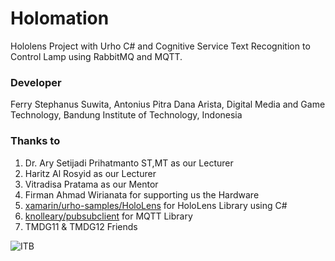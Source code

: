 # Holomation
Hololens Project with Urho C# and Cognitive Service Text Recognition to Control Lamp using RabbitMQ and MQTT.

### Developer
Ferry Stephanus Suwita, Antonius Pitra Dana Arista, Digital Media and Game Technology, Bandung Institute of Technology, Indonesia

### Thanks to
1. Dr. Ary Setijadi Prihatmanto ST,MT as our Lecturer
2. Haritz Al Rosyid as our Lecturer
3. Vitradisa Pratama as our Mentor
4. Firman Ahmad Wirianata for supporting us the Hardware
5. [xamarin/urho-samples/HoloLens](https://github.com/xamarin/urho-samples/tree/master/HoloLens) for HoloLens Library using C#
6. [knolleary/pubsubclient](https://github.com/knolleary/pubsubclient) for MQTT Library
7. TMDG11 & TMDG12 Friends

![ITB](http://www.sps.itb.ac.id/riset/wp-content/uploads/2017/04/itb_logo.png)
